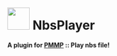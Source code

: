 # <img src="https://cdn.jsdelivr.net/gh/PresentKim/SVG-files/plugin-icons/nbsplayer.svg" height="50" width="50"> NbsPlayer  
__A plugin for [PMMP](https://pmmp.io) :: Play nbs file!__  
